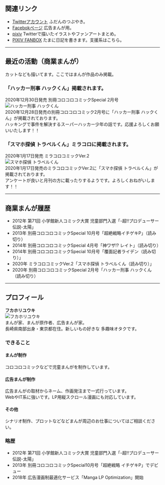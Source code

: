 ## 関連リンク
- [Twitterアカウント](https://twitter.com/fukahorock) ふだんのつぶやき。
- [Facebokページ](https://www.facebook.com/fukahorock54) 広告まんが用。
- [pixiv](https://www.pixiv.net/users/850844) Twitterで描いたイラストやファンアートまとめ。
- [PIXIV FANBOX](https://fukahorock.fanbox.cc/) たまに日記を書きます。支援系はこちら。

- - -

## 最近の活動（商業まんが）
カットなども描いてます。ここではまんが作品のみ掲載。

### 「ハッカー刑事 ハックくん」掲載されます。
2020年12月30日発売 別冊コロコロコミックSpecial 2月号  
![ハッカー刑事 ハックくん](https://rock54website.s3.ap-northeast-1.amazonaws.com/news/202012_betsucoro_hack.jpg "ハッカー刑事 ハックくん")  
2020年12月28日発売の別冊コロコロコミック2月号に「ハッカー刑事 ハックくん」が掲載されております。  
ハッキングで事件を解決するスーパーハッカー少年の話です。応援よろしくお願いいたします！！

### 「スマホ探偵 トラベルくん」ミラコロに掲載されます。
2020年1月17日発売 ミラコロコミックVer.2  
![スマホ探偵 トラベルくん](https://rock54website.s3.ap-northeast-1.amazonaws.com/news/202001_miracoro_travel.jpg "スマホ探偵 トラベルくん")  
2020年1月17日発売のミラコロコミックVer.2に「スマホ探偵 トラベルくん」が掲載されております。  
アンケートが良いと月刊の方に載ったりするようです。よろしくおねがいします！！

- - -

## 商業まんが履歴
- 2012年 第71回 小学館新人コミック大賞 児童部門入選「-超!!プロデューサー伝説-太陽」
- 2013年 別冊コロコロコミックSpecial 10月号「超絶戦略イチゲキP」（読み切り）
- 2014年 別冊コロコロコミックSpecial 4月号「神ワザ!? レイト」（読み切り）
- 2014年 別冊コロコロコミックSpecial 10月号「覆面記者ライデン（読み切り）」
- 2020年 ミラコロコミックVer.2「スマホ探偵 トラベルくん（読み切り）」
- 2020年 別冊コロコロコミックSpecial 2月号「ハッカー刑事 ハックくん（読み切り）

- - -

## プロフィール
**フカホリユウキ**  
![フカホリユウキ](https://rock54website.s3.ap-northeast-1.amazonaws.com/profile.png "プロフィール")  
まんが家、まんが原作者、広告まんが家。  
長崎県南部出身・東京都在住。新しいもの好きな 多趣味オタクです。

### できること
#### まんが制作
コロコロコミックなどで児童まんがを制作しています。

#### 広告まんが制作
広告まんがの取材からネーム、作画発注まで一式行っています。  
WebやIT系に強いです。LP用縦スクロール漫画にも対応しています。

#### その他
シナリオ制作、プロットなどなどまんが周辺のお仕事についてはご相談ください。

### 略歴
- 2012年 第71回 小学館新人コミック大賞 児童部門入選「-超!!プロデューサー伝説-太陽」
- 2013年 別冊コロコロコミックSpecial10月号「超絶戦略 イチゲキP」でデビュー
- 2018年 広告漫画制最適化サービス「Manga LP Optimization」開始
